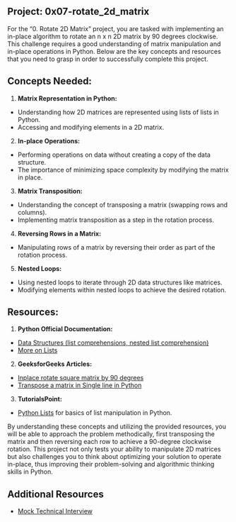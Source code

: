 ## __Project: 0x07-rotate_2d_matrix__

For the “0. Rotate 2D Matrix” project, you are tasked with implementing an in-place algorithm to rotate an n x n 2D matrix by 90 degrees clockwise. This challenge requires a good understanding of matrix manipulation and in-place operations in Python. Below are the key concepts and resources that you need to grasp in order to successfully complete this project.

## __Concepts Needed:__

1. __Matrix Representation in Python:__

- Understanding how 2D matrices are represented using lists of lists in Python.
- Accessing and modifying elements in a 2D matrix.

2. __In-place Operations:__

- Performing operations on data without creating a copy of the data structure.
- The importance of minimizing space complexity by modifying the matrix in place.

3. __Matrix Transposition:__

- Understanding the concept of transposing a matrix (swapping rows and columns).
- Implementing matrix transposition as a step in the rotation process.

4. __Reversing Rows in a Matrix:__

- Manipulating rows of a matrix by reversing their order as part of the rotation process.

5. __Nested Loops:__

- Using nested loops to iterate through 2D data structures like matrices.
- Modifying elements within nested loops to achieve the desired rotation.

## __Resources:__

1. __Python Official Documentation:__

- [Data Structures (list comprehensions, nested list comprehension)](https://docs.python.org/3/tutorial/datastructures.html)
- [More on Lists](https://docs.python.org/3/tutorial/datastructures.html#more-on-lists)

2. __GeeksforGeeks Articles:__

- [Inplace rotate square matrix by 90 degrees](https://www.geeksforgeeks.org/inplace-rotate-square-matrix-by-90-degrees/)
- [Transpose a matrix in Single line in Python](https://www.geeksforgeeks.org/transpose-matrix-single-line-python/)

3. __TutorialsPoint:__

- [Python Lists](https://www.tutorialspoint.com/python/python_lists.htm) for basics of list manipulation in Python.

By understanding these concepts and utilizing the provided resources, you will be able to approach the problem methodically, first transposing the matrix and then reversing each row to achieve a 90-degree clockwise rotation. This project not only tests your ability to manipulate 2D matrices but also challenges you to think about optimizing your solution to operate in-place, thus improving their problem-solving and algorithmic thinking skills in Python.

## __Additional Resources__

- [Mock Technical Interview](https://www.youtube.com/watch?v=yM9Xbi-MigE)
